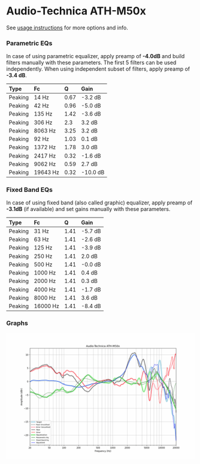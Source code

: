 # Audio-Technica ATH-M50x
See [usage instructions](https://github.com/jaakkopasanen/AutoEq#usage) for more options and info.

### Parametric EQs
In case of using parametric equalizer, apply preamp of **-4.0dB** and build filters manually
with these parameters. The first 5 filters can be used independently.
When using independent subset of filters, apply preamp of **-3.4 dB**.

| Type    | Fc       |    Q | Gain     |
|:--------|:---------|:-----|:---------|
| Peaking | 14 Hz    | 0.67 | -3.2 dB  |
| Peaking | 42 Hz    | 0.96 | -5.0 dB  |
| Peaking | 135 Hz   | 1.42 | -3.6 dB  |
| Peaking | 306 Hz   | 2.3  | 3.2 dB   |
| Peaking | 8063 Hz  | 3.25 | 3.2 dB   |
| Peaking | 92 Hz    | 1.03 | 0.1 dB   |
| Peaking | 1372 Hz  | 1.78 | 3.0 dB   |
| Peaking | 2417 Hz  | 0.32 | -1.6 dB  |
| Peaking | 9062 Hz  | 0.59 | 2.7 dB   |
| Peaking | 19643 Hz | 0.32 | -10.0 dB |

### Fixed Band EQs
In case of using fixed band (also called graphic) equalizer, apply preamp of **-3.1dB**
(if available) and set gains manually with these parameters.

| Type    | Fc       |    Q | Gain    |
|:--------|:---------|:-----|:--------|
| Peaking | 31 Hz    | 1.41 | -5.7 dB |
| Peaking | 63 Hz    | 1.41 | -2.6 dB |
| Peaking | 125 Hz   | 1.41 | -3.9 dB |
| Peaking | 250 Hz   | 1.41 | 2.0 dB  |
| Peaking | 500 Hz   | 1.41 | -0.0 dB |
| Peaking | 1000 Hz  | 1.41 | 0.4 dB  |
| Peaking | 2000 Hz  | 1.41 | 0.3 dB  |
| Peaking | 4000 Hz  | 1.41 | -1.7 dB |
| Peaking | 8000 Hz  | 1.41 | 3.6 dB  |
| Peaking | 16000 Hz | 1.41 | -8.4 dB |

### Graphs
![](./Audio-Technica%20ATH-M50x.png)